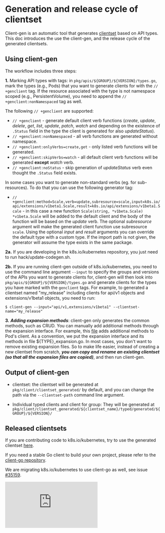 # Generation and release cycle of clientset

Client-gen is an automatic tool that generates [clientset](../design-proposals/client-package-structure.md#high-level-client-sets) based on API types. This doc introduces the use the client-gen, and the release cycle of the generated clientsets.

## Using client-gen

The workflow includes three steps:

**1.** Marking API types with tags: in `pkg/apis/${GROUP}/${VERSION}/types.go`, mark the types (e.g., Pods) that you want to generate clients for with the `// +genclient` tag. If the resource associated with the type is not namespace scoped (e.g., PersistentVolume), you need to append the `// +genclient:nonNamespaced` tag as well.

The following `// +genclient` are supported:

- `// +genclient` - generate default client verb functions (*create*, *update*, *delete*, *get*, *list*, *update*, *patch*, *watch* and depending on the existence of `.Status` field in the type the client is generated for also *updateStatus*).
- `// +genclient:nonNamespaced` - all verb functions are generated without namespace.
- `// +genclient:onlyVerbs=create,get` - only listed verb functions will be generated.
- `// +genclient:skipVerbs=watch` - all default client verb functions will be generated **except** *watch* verb.
- `// +genclient:noStatus` - skip generation of *updateStatus* verb even thought the `.Status` field exists.

In some cases you want to generate non-standard verbs (eg. for sub-resources). To do that you can use the following generator tag:

- `// +genclient:method=Scale,verb=update,subresource=scale,input=k8s.io/api/extensions/v1beta1.Scale,result=k8s.io/api/extensions/v1beta1.Scale` - in this case a new function `Scale(string, *v1beta.Scale) *v1beta.Scale` will be added to the default client and the body of the function will be based on the *update* verb. The optional *subresource* argument will make the generated client function use subresource `scale`. Using the optional *input* and *result* arguments you can override the default type with a custom type. If the import path is not given, the generator will assume the type exists in the same package.

**2a.** If you are developing in the k8s.io/kubernetes repository, you just need to run hack/update-codegen.sh.

**2b.** If you are running client-gen outside of k8s.io/kubernetes, you need to use the command line argument `--input` to specify the groups and versions of the APIs you want to generate clients for, client-gen will then look into `pkg/apis/${GROUP}/${VERSION}/types.go` and generate clients for the types you have marked with the `genclient` tags. For example, to generated a clientset named "my_release" including clients for api/v1 objects and extensions/v1beta1 objects, you need to run:

``` 
$ client-gen --input="api/v1,extensions/v1beta1" --clientset-name="my_release"
```

**3.** ***Adding expansion methods***: client-gen only generates the common methods, such as CRUD. You can manually add additional methods through the expansion interface. For example, this [file](https://github.com/kubernetes/kubernetes/tree/master/pkg/client/clientset_generated/clientset/typed/core/v1/pod_expansion.go) adds additional methods to Pod's client. As a convention, we put the expansion interface and its methods in file ${TYPE}_expansion.go. In most cases, you don't want to remove existing expansion files. So to make life easier, instead of creating a new clientset from scratch, ***you can copy and rename an existing clientset (so that all the expansion files are copied)***, and then run client-gen.

## Output of client-gen

- clientset: the clientset will be generated at `pkg/client/clientset_generated/` by default, and you can change the path via the `--clientset-path` command line argument.

- Individual typed clients and client for group: They will be generated at `pkg/client/clientset_generated/${clientset_name}/typed/generated/${GROUP}/${VERSION}/`

## Released clientsets

If you are contributing code to k8s.io/kubernetes, try to use the generated clientset [here](https://github.com/kubernetes/kubernetes/tree/master/pkg/client/clientset_generated/clientset).

If you need a stable Go client to build your own project, please refer to the [client-go repository](https://github.com/kubernetes/client-go).

We are migrating k8s.io/kubernetes to use client-go as well, see issue [#35159](https://github.com/kubernetes/kubernetes/issues/35159).


<!-- BEGIN MUNGE: GENERATED_ANALYTICS -->
[![Analytics](https://kubernetes-site.appspot.com/UA-36037335-10/GitHub/docs/devel/generating-clientset.md?pixel)]()
<!-- END MUNGE: GENERATED_ANALYTICS -->
